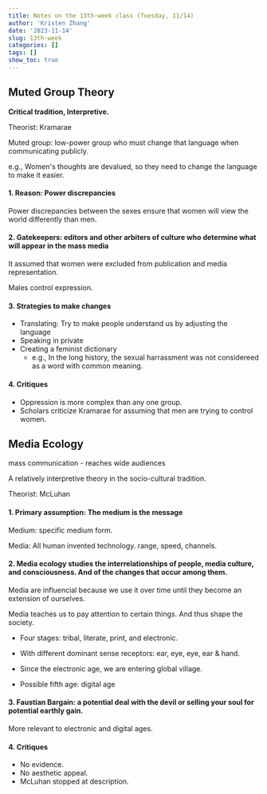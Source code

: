 ```yaml
---
title: Notes on the 13th-week class (Tuesday, 11/14)
author: 'Kristen Zhang'
date: '2023-11-14'
slug: 13th-week
categories: []
tags: []
show_toc: true
---
```


## Muted Group Theory

**Critical tradition, Interpretive.**

Theorist: Kramarae

Muted group: low-power group who must change that language when communicating publicly.

e.g., Women's thoughts are devalued, so they need to change the language to make it easier.

#### 1. Reason: Power discrepancies

Power discrepancies between the sexes ensure that women will view the world differently than men.

#### 2. Gatekeepers: editors and other arbiters of culture who determine what will appear in the mass media

It assumed that women were excluded from publication and media representation.

Males control expression.

#### 3. Strategies to make changes

- Translating: Try to make people understand us by adjusting the language
- Speaking in private
- Creating a feminist dictionary
  - e.g., In the long history, the sexual harrassment was not considereed as a word with common meaning.

#### 4. Critiques

- Oppression is more complex than any one group.
- Scholars criticize Kramarae for assuming that men are trying to control women.

## Media Ecology

mass communication - reaches wide audiences

A relatively interpretive theory in the socio-cultural tradition.

Theorist: McLuhan

#### 1. Primary assumption: The medium is the message

Medium: specific medium form. 

Media: All human invented technology. range, speed, channels. 

#### 2. Media ecology studies the interrelationships of people, media culture, and consciousness. And of the changes that occur among them.

Media are influencial because we use it over time until they become an extension of ourselves.

Media teaches us to pay attention to certain things. And thus shape the society.

- Four stages: tribal, literate, print, and electronic. 

- With different dominant sense receptors: ear, eye, eye, ear & hand.
- Since the electronic age, we are entering global village.
- Possible fifth age: digital age

#### 3. Faustian Bargain: a potential deal with the devil or selling your soul for potential earthly gain.
More relevant to electronic and digital ages.

#### 4. Critiques

- No evidence.
- No aesthetic appeal.
- McLuhan stopped at description.











